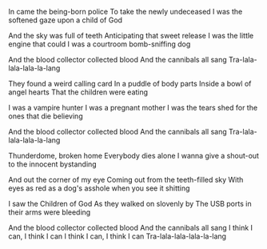 In came the being-born police
To take the newly undeceased
I was the softened gaze upon a child of God

And the sky was full of teeth
Anticipating that sweet release
I was the little engine that could
I was a courtroom bomb-sniffing dog

And the blood collector collected blood
And the cannibals all sang
Tra-lala-lala-lala-la-lang

They found a weird calling card
In a puddle of body parts
Inside a bowl of angel hearts
That the children were eating

I was a vampire hunter
I was a pregnant mother
I was the tears shed for the ones that die believing

And the blood collector collected blood
And the cannibals all sang
Tra-lala-lala-lala-la-lang

Thunderdome, broken home
Everybody dies alone
I wanna give a shout-out to the innocent bystanding

And out the corner of my eye
Coming out from the teeth-filled sky
With eyes as red as a dog's asshole when you see it shitting

I saw the Children of God
As they walked on slovenly by
The USB ports in their arms were bleeding

And the blood collector collected blood
And the cannibals all sang
I think I can, I think I can
I think I can, I think I can
Tra-lala-lala-lala-la-lang


